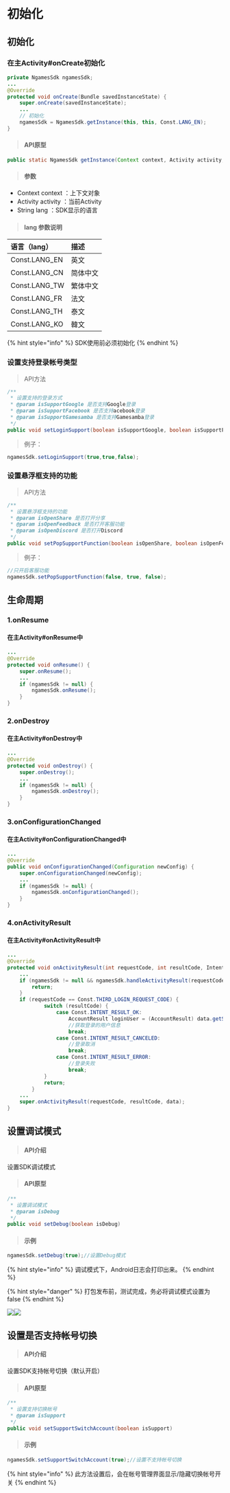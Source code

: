 # 初始化

## 初始化

### 在主Activity\#onCreate初始化

```java
private NgamesSdk ngamesSdk;
...
@Override
protected void onCreate(Bundle savedInstanceState) {
	super.onCreate(savedInstanceState);
	...
	// 初始化
	ngamesSdk = NgamesSdk.getInstance(this, this, Const.LANG_EN);
}
```

> ####  API原型

```java
public static NgamesSdk getInstance(Context context, Activity activity, String lang)
```

> ####  参数

* Context context ：上下文对象
* Activity activity ：当前Activity
* String lang ：SDK显示的语言

> ####  lang 参数说明

| 语言（lang） | 描述 |
| :--- | :--- |
| Const.LANG\_EN | 英文 |
| Const.LANG\_CN | 简体中文 |
| Const.LANG\_TW | 繁体中文 |
|  Const.LANG\_FR | 法文 |
|  Const.LANG\_TH | 泰文 |
|  Const.LANG\_KO | 韓文 |

{% hint style="info" %}
SDK使用前必须初始化
{% endhint %}

### 设置支持登录帐号类型

> API方法

```java
/**
 * 设置支持的登录方式
 * @param isSupportGoogle 是否支持Google登录
 * @param isSupportFacebook 是否支持acebook登录
 * @param isSupportGamesamba 是否支持Gamesamba登录
 */
public void setLoginSupport(boolean isSupportGoogle, boolean isSupportFacebook, boolean isSupportGamesamba)
```

> 例子：

```java
ngamesSdk.setLoginSupport(true,true,false);
```



### 设置悬浮框支持的功能

> API方法

```java
/**
 * 设置悬浮框支持的功能
 * @param isOpenShare 是否打开分享
 * @param isOpenFeedback 是否打开客服功能
 * @param isOpenDiscord 是否打开Discord
 */
public void setPopSupportFunction(boolean isOpenShare, boolean isOpenFeedback, boolean isOpenDiscord) 
```

> 例子：

```java
//只开启客服功能
ngamesSdk.setPopSupportFunction(false, true, false);
```

## 生命周期

### 1.onResume

#### 在主Activity\#onResume中 <a id="src-cnt-0-0"></a>

```java
...
@Override
protected void onResume() {
    super.onResume();
    ...
    if (ngamesSdk != null) {
        ngamesSdk.onResume();
    }
}
```

### 2.onDestroy

#### 在主Activity\#onDestroy中 <a id="src-cnt-0-0"></a>

```java
...
@Override
protected void onDestroy() {
    super.onDestroy();
    ...
    if (ngamesSdk != null) {
        ngamesSdk.onDestroy();
    }
}
```

### 3.onConfigurationChanged

#### 在主Activity\#onConfigurationChanged中 <a id="src-cnt-0-0"></a>

```java
...
@Override
public void onConfigurationChanged(Configuration newConfig) {
    super.onConfigurationChanged(newConfig);
    ...
    if (ngamesSdk != null) {
        ngamesSdk.onConfigurationChanged();
    }
}
```

### 4.onActivityResult

#### 在主Activity\#onActivityResult中 <a id="src-cnt-0-0"></a>

```java
...
@Override
protected void onActivityResult(int requestCode, int resultCode, Intent data) {
    ...
    if (ngamesSdk != null && ngamesSdk.handleActivityResult(requestCode, resultCode, data)) {
        return;
    }
    if (requestCode == Const.THIRD_LOGIN_REQUEST_CODE) {
            switch (resultCode) {
                case Const.INTENT_RESULT_OK:
                    AccountResult loginUser = (AccountResult) data.getSerializableExtra(Const.LOGIN_USER);
                    //获取登录的用户信息
                    break;
                case Const.INTENT_RESULT_CANCELED:
                    //登录取消
                    break;
                case Const.INTENT_RESULT_ERROR:
                    //登录失败
                    break;
            }
            return;
        }
    ...
    super.onActivityResult(requestCode, resultCode, data);
}
```

## 设置调试模式 <a id="ji-lu-tong-ji-shi-jian"></a>

> #### API介绍 <a id="api-jie-shao"></a>

设置SDK调试模式

> #### API原型 <a id="api-yuan-xing-2"></a>

```java
/**
 * 设置调试模式
 * @param isDebug
 */
public void setDebug(boolean isDebug)
```

> #### 示例 <a id="shi-li"></a>

```java
ngamesSdk.setDebug(true);//设置Debug模式
```

{% hint style="info" %}
调试模式下，Android日志会打印出来。
{% endhint %}

{% hint style="danger" %}
打包发布前，测试完成，务必将调试模式设置为false 
{% endhint %}

![](blob:https://gamesamba.gitbook.io/226c1cbe-210e-4592-9856-e5ba1c9aa02a)![](blob:https://gamesamba.gitbook.io/953fad3c-8583-45f9-bb59-9925cb7b1891)

## 设置是否支持帐号切换 <a id="ji-lu-tong-ji-shi-jian"></a>

> #### API介绍 <a id="api-jie-shao"></a>

设置SDK支持帐号切换（默认开启）

> #### API原型 <a id="api-yuan-xing-2"></a>

```java
/**
 * 设置支持切换帐号
 * @param isSupport
 */
public void setSupportSwitchAccount(boolean isSupport)
```

> #### 示例 <a id="shi-li"></a>

```java
ngamesSdk.setSupportSwitchAccount(true);//设置不支持帐号切换
```

{% hint style="info" %}
此方法设置后，会在帐号管理界面显示/隐藏切换帐号开关 
{% endhint %}

